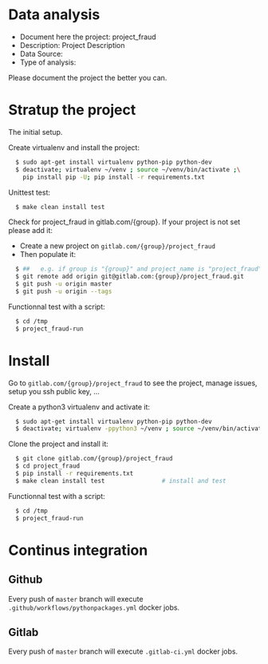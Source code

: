 # Data analysis
- Document here the project: project_fraud
- Description: Project Description
- Data Source:
- Type of analysis:

Please document the project the better you can.

# Stratup the project

The initial setup.

Create virtualenv and install the project:
```bash
  $ sudo apt-get install virtualenv python-pip python-dev
  $ deactivate; virtualenv ~/venv ; source ~/venv/bin/activate ;\
    pip install pip -U; pip install -r requirements.txt
```

Unittest test:
```bash
  $ make clean install test
```

Check for project_fraud in gitlab.com/{group}.
If your project is not set please add it:

- Create a new project on `gitlab.com/{group}/project_fraud`
- Then populate it:

```bash
  $ ##   e.g. if group is "{group}" and project_name is "project_fraud"
  $ git remote add origin git@gitlab.com:{group}/project_fraud.git
  $ git push -u origin master
  $ git push -u origin --tags
```

Functionnal test with a script:
```bash
  $ cd /tmp
  $ project_fraud-run
```
# Install
Go to `gitlab.com/{group}/project_fraud` to see the project, manage issues,
setup you ssh public key, ...

Create a python3 virtualenv and activate it:
```bash
  $ sudo apt-get install virtualenv python-pip python-dev
  $ deactivate; virtualenv -ppython3 ~/venv ; source ~/venv/bin/activate
```

Clone the project and install it:
```bash
  $ git clone gitlab.com/{group}/project_fraud
  $ cd project_fraud
  $ pip install -r requirements.txt
  $ make clean install test                # install and test
```
Functionnal test with a script:
```bash
  $ cd /tmp
  $ project_fraud-run
``` 

# Continus integration
## Github 
Every push of `master` branch will execute `.github/workflows/pythonpackages.yml` docker jobs.
## Gitlab
Every push of `master` branch will execute `.gitlab-ci.yml` docker jobs.
